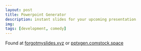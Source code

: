 ```yaml
---
layout: post
title: Powerpoint Generator
description: instant slides for your upcoming presentation
img: 
tags: [development, comedy]
---
```

Found at [forgotmyslides.xyz](https://forgotmyslides.xyz/) or [pptxgen.comstock.space](https://pptxgen.comstock.space/)